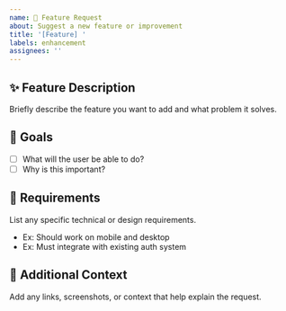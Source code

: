 ```yaml
---
name: 🚀 Feature Request
about: Suggest a new feature or improvement
title: '[Feature] '
labels: enhancement
assignees: ''
---
```


## ✨ Feature Description

Briefly describe the feature you want to add and what problem it solves.

## 🎯 Goals

- [ ] What will the user be able to do?
- [ ] Why is this important?

## 🧩 Requirements

List any specific technical or design requirements.

- Ex: Should work on mobile and desktop
- Ex: Must integrate with existing auth system

## 📎 Additional Context

Add any links, screenshots, or context that help explain the request.
